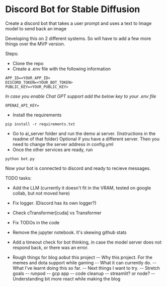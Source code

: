 # Discord Bot for Stable Diffusion
Create a discord bot that takes a user prompt and uses a text to Image model to send back an image

Developing this on 2 different systems. So will have to add a few more things over the MVP version.

Steps:
- Clone the repo
- Create a .env file with the following information
```
APP_ID=<YOUR_APP_ID>
DISCORD_TOKEN=<YOUR_BOT_TOKEN>
PUBLIC_KEY=<YOUR_PUBLIC_KEY>
```

*In case you enable Chat GPT support add the below key to your .env file*
```
OPENAI_API_KEY=
```

- Install the requirements
```
pip install -r requirements.txt
```
- Go to ai_server folder and run the demo ai server. (Instructions in the readme of that folder)
	Optional if you have a different server. Then you need to change the server address in config.yml
- Once the other services are ready, run
```
python bot.py
```

Now your bot is connected to discord and ready to recieve messages.

TODO tasks:
- Add the LLM (currently it doesn't fit in the VRAM, tested on google collab, but not moved here)
- Fix logger. (Discord has its own logger?)
- Check cTransformer[cuda] vs Transformer
- Fix TODOs in the code
- Remove the jupyter notebook. It's skewing github stats
- Add a timeout check for bot thinking, in case the model server does not respond back, or there was an error.


- Rough things for blog aobut this project
-- Why this project. For the memes and dota support while gaming
-- What it can currently do.
-- What I've learnt doing this so far. 
-- Next things I want to try.
-- Stretch goals
-- runpod
-- gcp app
-- code cleanup
-- streamlit? or node?
-- Understanding bit more react while making the blog
